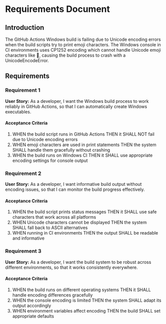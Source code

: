 # Requirements Document

## Introduction

The GitHub Actions Windows build is failing due to Unicode encoding errors when the build scripts try to print emoji characters. The Windows console in CI environments uses CP1252 encoding which cannot handle Unicode emoji characters like 🚀, causing the build process to crash with a UnicodeEncodeError.

## Requirements

### Requirement 1

**User Story:** As a developer, I want the Windows build process to work reliably in GitHub Actions, so that I can automatically create Windows executables.

#### Acceptance Criteria

1. WHEN the build script runs in GitHub Actions THEN it SHALL NOT fail due to Unicode encoding errors
2. WHEN emoji characters are used in print statements THEN the system SHALL handle them gracefully without crashing
3. WHEN the build runs on Windows CI THEN it SHALL use appropriate encoding settings for console output

### Requirement 2

**User Story:** As a developer, I want informative build output without encoding issues, so that I can monitor the build progress effectively.

#### Acceptance Criteria

1. WHEN the build script prints status messages THEN it SHALL use safe characters that work across all platforms
2. WHEN Unicode characters cannot be displayed THEN the system SHALL fall back to ASCII alternatives
3. WHEN running in CI environments THEN the output SHALL be readable and informative

### Requirement 3

**User Story:** As a developer, I want the build system to be robust across different environments, so that it works consistently everywhere.

#### Acceptance Criteria

1. WHEN the build runs on different operating systems THEN it SHALL handle encoding differences gracefully
2. WHEN the console encoding is limited THEN the system SHALL adapt its output accordingly
3. WHEN environment variables affect encoding THEN the build SHALL set appropriate defaults